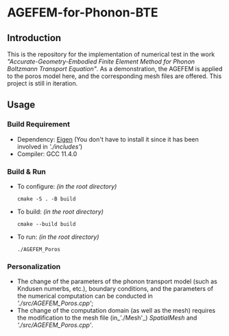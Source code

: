 # AGEFEM-for-Phonon-BTE

## Introduction
This is the repository for the implementation of numerical test in the work _"Accurate-Geometry-Embodied Finite Element Method for Phonon Boltzmann Transport Equation"_. As a demonstration, the AGEFEM is applied to the poros model here, and the corresponding mesh files are offered. This project is still in iteration.

## Usage
### Build Requirement
- Dependency: [Eigen](https://eigen.tuxfamily.org/index.php?title=Main_Page) (You don't have to install it since it has been involved in _'./includes'_)
- Compiler: GCC 11.4.0
### Build & Run
- To configure: _(in the root directory)_

    `cmake -S . -B build`

- To build: _(in the root directory)_

    `cmake --build build`

- To run: _(in the root directory)_

    `./AGEFEM_Poros`

### Personalization
- The change of the parameters of the phonon transport model (such as Kndusen numerbs, etc.), boundary conditions, and the parameters of the numerical computation can be conducted in _'./src/AGEFEM_Poros.cpp'_;
- The change of the computation domain (as well as the mesh) requires the modification to the mesh file (in_'./Mesh'_) _SpatialMesh_ and _'./src/AGEFEM_Poros.cpp'_.
